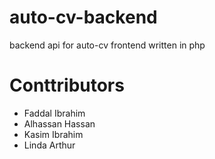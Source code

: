 # auto-cv-backend

backend api for auto-cv frontend written in php

# Conttributors

- Faddal Ibrahim
- Alhassan Hassan
- Kasim Ibrahim
- Linda Arthur
